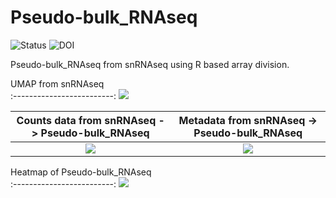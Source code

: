 # Pseudo-bulk_RNAseq

![Status](https://img.shields.io/badge/status-alpha-red)
![DOI](https://img.shields.io/badge/DOI-in__progress-blue)

Pseudo-bulk_RNAseq from snRNAseq using R based array division.

UMAP from snRNAseq        
:-------------------------:
![](https://github.com/hasanwraeth/Pseudo-bulk_RNAseq/blob/main/Picture2.png)

Counts data from snRNAseq -> Pseudo-bulk_RNAseq | Metadata from snRNAseq -> Pseudo-bulk_RNAseq
:-------------------------: | :-------------------------:
![](https://github.com/hasanwraeth/Pseudo-bulk_RNAseq/blob/main/SS1.png) | ![](https://github.com/hasanwraeth/Pseudo-bulk_RNAseq/blob/main/SS2.png) 

Heatmap of Pseudo-bulk_RNAseq        
:-------------------------:
![](https://github.com/hasanwraeth/Pseudo-bulk_RNAseq/blob/main/Picture1.png)
